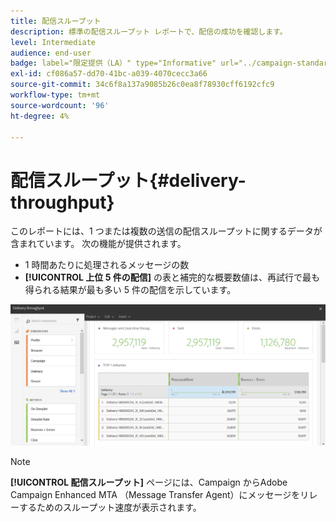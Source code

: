 ```yaml
---
title: 配信スループット
description: 標準の配信スループット レポートで、配信の成功を確認します。
level: Intermediate
audience: end-user
badge: label="限定提供（LA）" type="Informative" url="../campaign-standard-migration-home.md" tooltip="Campaign Standard移行済みユーザーに制限"
exl-id: cf086a57-dd70-41bc-a039-4070cecc3a66
source-git-commit: 34c6f8a137a9085b26c0ea8f78930cff6192cfc9
workflow-type: tm+mt
source-wordcount: '96'
ht-degree: 4%

---
```


# 配信スループット{#delivery-throughput}

このレポートには、1 つまたは複数の送信の配信スループットに関するデータが含まれています。 次の機能が提供されます。

* 1 時間あたりに処理されるメッセージの数
* **[!UICONTROL 上位 5 件の配信]** の表と補完的な概要数値は、再試行で最も得られる結果が最も多い 5 件の配信を示しています。

![](assets/delivery_reports_1.png)

>[!NOTE]
>
>**[!UICONTROL 配信スループット]** ページには、Campaign からAdobe Campaign Enhanced MTA （Message Transfer Agent）にメッセージをリレーするためのスループット速度が表示されます。
